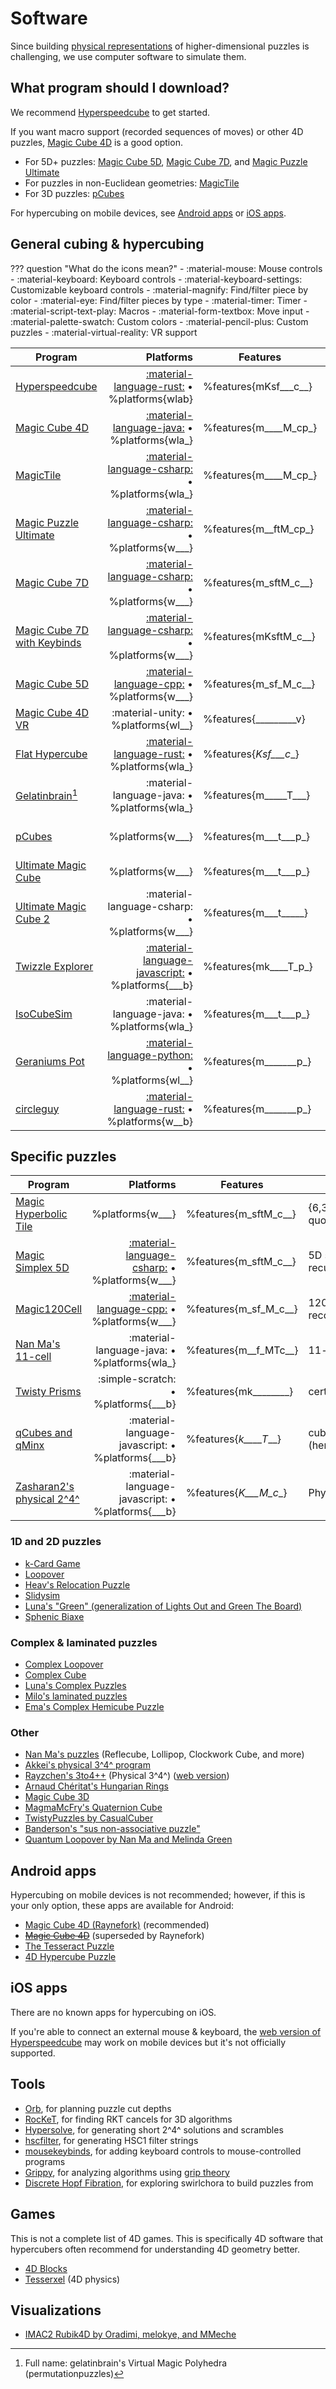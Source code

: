# Software

Since building [physical representations](/puzzles/physical/index.md) of higher-dimensional puzzles is challenging, we use computer software to simulate them.

## What program should I download?

We recommend [Hyperspeedcube][hsc] to get started.

If you want macro support (recorded sequences of moves) or other 4D puzzles, [Magic Cube 4D][mc4d] is a good option.

- For 5D+ puzzles: [Magic Cube 5D][mc5d], [Magic Cube 7D][mc7d], and [Magic Puzzle Ultimate][mpu]
- For puzzles in non-Euclidean geometries: [MagicTile][mt]
- For 3D puzzles: [pCubes][pcubes]

For hypercubing on mobile devices, see [Android apps](#android-apps) or [iOS apps](#ios-apps).

## General cubing & hypercubing

<!-- %features{mksftMTcpv} -->
<!-- %platforms{wlab} -->

??? question "What do the icons mean?"
    - :material-mouse: Mouse controls
    - :material-keyboard: Keyboard controls
    - :material-keyboard-settings: Customizable keyboard controls
    - :material-magnify: Find/filter piece by color
    - :material-eye: Find/filter pieces by type
    - :material-timer: Timer
    - :material-script-text-play: Macros
    - :material-form-textbox: Move input
    - :material-palette-swatch: Custom colors
    - :material-pencil-plus: Custom puzzles
    - :material-virtual-reality: VR support

| Program                                     |                                                        Platforms | Features              | Puzzles                 |
| ------------------------------------------- | ---------------------------------------------------------------: | --------------------- | ----------------------- |
| [Hyperspeedcube][hsc]                       |           [:material-language-rust:][hsc-src] • %platforms{wlab} | %features{mKsf___c__} | {1-9}^{3-4}^            |
| [Magic Cube 4D][mc4d]                       |          [:material-language-java:][mc4d-src] • %platforms{wla_} | %features{m____M_cp_} | 4D via Schläfli symbol  |
| [MagicTile][mt]                             |          [:material-language-csharp:][mt-src] • %platforms{wla_} | %features{m____M_cp_} | 2D tilings              |
| [Magic Puzzle Ultimate][mpu]                |         [:material-language-csharp:][mpu-src] • %platforms{w___} | %features{m__ftM_cp_} | 3D+ doctrinaire         |
| [Magic Cube 7D][mc7d]                       |        [:material-language-csharp:][mc7d-src] • %platforms{w___} | %features{m_sftM_c__} | {3-5}^{4-7}^            |
| [Magic Cube 7D with Keybinds][mc7d-kb]      |     [:material-language-csharp:][mc7d-kb-src] • %platforms{w___} | %features{mKsftM_c__} | {2-5}^{4-7}^            |
| [Magic Cube 5D][mc5d]                       |           [:material-language-cpp:][mc5d-src] • %platforms{w___} | %features{m_sf_M_c__} | {2-7}^5^                |
| [Magic Cube 4D VR][mc4d-vr]                 |                              :material-unity: • %platforms{wl__} | %features{_________v} | 3^4^                    |
| [Flat Hypercube][flat]                      |          [:material-language-rust:][flat-src] • %platforms{wla_} | %features{_Ksf___c__} | {1-32k}^{1-32k}^        |
| [Gelatinbrain][gelatinbrain][^gelatinbrain] |                      :material-language-java: • %platforms{wla_} | %features{m_____T___} | many cursed things      |
| [pCubes][pCubes]                            |                                                 %platforms{w___} | %features{m___t___p_} | nearly every 3D puzzle  |
| [Ultimate Magic Cube][umc]                  |                                                 %platforms{w___} | %features{m___t___p_} | platonic 3D             |
| [Ultimate Magic Cube 2][umc]                |                    :material-language-csharp: • %platforms{w___} | %features{m___t_____} | platonic + misc 3D      |
| [Twizzle Explorer][twizzle]                 | [:material-language-javascript:][twizzle-src] • %platforms{___b} | %features{mk____T_p_} | many 3D puzzles         |
| [IsoCubeSim][ics]                           |                      :material-language-java: • %platforms{wla_} | %features{m___t___p_} | AxBxC, N-layer megaminx |
| [Geraniums Pot][gpot]                       |        [:material-language-python:][gpot-src] • %platforms{wl__} | %features{m_______p_} | rotating-circle puzzles |
| [circleguy]                                 |     [:material-language-rust:][circleguy-src] • %platforms{w__b} | %features{m_______p_} | rotating-circle puzzles |

[hsc]: /software/hyperspeedcube.md
[hsc-src]: https://github.com/HactarCE/Hyperspeedcube
[mc4d]: /software/magiccube4d.md
[mc4d-src]: https://github.com/cutelyaware/magiccube4d
[mt]: http://roice3.org/magictile/
[mt-src]: https://github.com/roice3/MagicTile
[mpu]: /software/magicpuzzleultimate.md
[mpu-src]: https://github.com/cutelyaware/MPUlt
[mc5d]: http://www.gravitation3d.com/magiccube5d/
[mc5d-src]: https://github.com/roice3/MagicCube5D
[mc7d]: https://superliminal.com/andrey/mc7d/
[mc7d-src]: https://superliminal.com/andrey/mc7d/MC7D-src-orig.zip
[mc7d-kb]: https://github.com/Aegyo/mc7d-kb
[mc7d-kb-src]: https://github.com/Aegyo/mc7d-kb
[mc4d-vr]: https://store.steampowered.com/app/2413000/Magic_Cube_4D_VR/
[flat]: https://github.com/milojacquet/flat-hypercube
[flat-src]: https://github.com/milojacquet/flat-hypercube
[gelatinbrain]: https://github.com/Hypercubers/gelatinbrain/
[pCubes]: https://twistypuzzles.com/forum/viewtopic.php?t=27054
[umc]: http://www.ultimatemagiccube.com/
[twizzle]: https://alpha.twizzle.net/explore/
[twizzle-src]: https://github.com/cubing/cubing.js
[ics]: https://mzrg.com/rubik/iso/
[gpot]: https://github.com/grigorusha/GeraniumsPot/
[gpot-src]: https://github.com/grigorusha/GeraniumsPot/
[circleguy]: https://github.com/henrydukepickle/circleguy
[circleguy-src]: https://github.com/henrydukepickle/circleguy

[^gelatinbrain]: Full name: gelatinbrain's Virtual Magic Polyhedra (permutationpuzzles)

## Specific puzzles

| Program                                     |                                                 Platforms | Features              | Puzzle                   |
| ------------------------------------------- | --------------------------------------------------------: | --------------------- | ------------------------ |
| [Magic Hyperbolic Tile][mht633]             |                                          %platforms{w___} | %features{m_sftM_c__} | {6,3,3} (7 quotients)    |
| [Magic Simplex 5D][ms5d]                    | [:material-language-csharp:][ms5d-src] • %platforms{w___} | %features{m_sftM_c__} | 5D simplex (+ recuts)    |
| [Magic120Cell][m120c]                       |   [:material-language-cpp:][m120c-src] • %platforms{w___} | %features{m_sf_M_c__} | 120-cell (+ recolorings) |
| [Nan Ma's 11-cell][11cell]                  |               :material-language-java: • %platforms{wla_} | %features{m__f_MTc__} | 11-cell                  |
| [Twisty Prisms][twisty-prisms]              |                       :simple-scratch: • %platforms{___b} | %features{mk________} | certain 3D prisms        |
| [qCubes and qMinx]                          |         :material-language-javascript: • %platforms{___b} | %features{_k____T___} | cubes, (hemi)dodecahedra |
| [Zasharan2's physical 2^4^][zasharan phys]  |         :material-language-javascript: • %platforms{___b} | %features{_K___M_c__} | Physical 2x2x2x2         |

[ms5d]: https://superliminal.com/andrey/ms5d/
[ms5d-src]: https://superliminal.com/andrey/ms5d/Simplex5dSrc.zip
[m120c]: http://www.gravitation3d.com/magic120cell/
[m120c-src]: https://github.com/roice3/Magic120Cell
[11cell]: https://superliminal.com/cube/ElevenCell.jar
[mht633]: https://superliminal.com/andrey/mht633/
[twisty-prisms]: https://staff.fim.uni-passau.de/kreuzer/TP/TwistyPrisms.html
[qCubes and qMinx]: https://mzrg.com/js/
[zasharan phys]: https://zasharan2.github.io/2x2x2x2/

### 1D and 2D puzzles

- [k-Card Game](https://masonhorne.github.io/k-Card-Game/)
- [Loopover](https://loopover.xyz/)
- [Heav's Relocation Puzzle](https://github.com/heav-4/relocation)
- [Slidysim](https://www.slidysim.com/)
- [Luna's "Green" (generalization of Lights Out and Green The Board)](https://github.com/Sonicpineapple/Green)
- [Sphenic Biaxe](https://hypercubing.xyz/sphenic-biaxe/)

### Complex & laminated puzzles

- [Complex Loopover](https://milojacquet.com/loopover/complex)
- [Complex Cube](https://twistypuzzles.com/forum/viewtopic.php?f=1&t=22353)
- [Luna's Complex Puzzles](https://sonicpineapple.github.io/Complex-Puzzles/Complex.html)
- [Milo's laminated puzzles](https://github.com/milojacquet/laminated)
- [Ema's Complex Hemicube Puzzle](https://github.com/OneTrickPoro/Complex-Hemicube-Puzzle)

### Other

- [Nan Ma's puzzles](https://www.nan.ma/) (Reflecube, Lollipop, Clockwork Cube, and more)
- [Akkei's physical 3^4^ program][akkei-phys]
- [Rayzchen's 3to4++](https://github.com/rayzchen/3to4pp) (Physical 3^4^) ([web version](https://3to4pp.pages.dev/))
- [Arnaud Chéritat's Hungarian Rings](https://www.math.univ-toulouse.fr/~cheritat/AppletsDivers/AnneauxHongrois/)
- [Magic Cube 3D](https://github.com/rzhao271/MC3D/releases/latest/)
- [MagmaMcFry's Quaternion Cube](https://magmamcfry.github.io/QuaternionCube/)
- [TwistyPuzzles by CasualCuber](https://casualcuber.bitbucket.io/)
- [Banderson's "sus non-associative puzzle"](https://github.com/lopidoff/sus-non-ass-puzzle-family)
- [Quantum Loopover by Nan Ma and Melinda Green](https://www.nan.ma/QuantumLoopover/)

[akkei-phys]: https://drive.google.com/drive/folders/1xBEKkGYIFKSAcIgJjPCIx_W0vdJawuZ0

## Android apps

Hypercubing on mobile devices is not recommended; however, if this is your only option, these apps are available for Android:

- [Magic Cube 4D (Raynefork)](https://play.google.com/store/apps/details?id=me.rayzz.magiccube4d) (recommended)
- <strike>[Magic Cube 4D](https://play.google.com/store/apps/details?id=com.superliminal.magiccube4d)</strike> (superseded by Raynefork)
- [The Tesseract Puzzle](https://play.google.com/store/apps/details?id=com.MadMagics.OpenGL_Shaders)
- [4D Hypercube Puzzle](https://play.google.com/store/apps/details?id=com.tesseract_game&hl=en_US&gl=US)

## iOS apps

There are no known apps for hypercubing on iOS.

If you're able to connect an external mouse & keyboard, the [web version of Hyperspeedcube][hsc-web] may work on mobile devices but it's not officially supported.

[hsc-web]: https://hypercubing.xyz/hyperspeedcube/

## Tools

- [Orb](https://milojacquet.com/twisty/orb), for planning puzzle cut depths
- [RocKeT](https://github.com/HactarCE/rocket), for finding RKT cancels for 3D algorithms
- [Hypersolve](https://github.com/ajtaurence/Hypersolve), for generating short 2^4^ solutions and scrambles
- [hscfilter](https://milojacquet.com/hscfilter), for generating HSC1 filter strings
- [mousekeybinds](https://github.com/TheCubeDude/mousekeybinds), for adding keyboard controls to mouse-controlled programs
- [Grippy](https://github.com/HactarCE/grippy), for analyzing algorithms using [grip theory](/theory/grip-theory.md)
- [Discrete Hopf Fibration](https://www.inf.fu-berlin.de/inst/ag-ti/software/DiscreteHopfFibration/), for exploring swirlchora to build puzzles from

## Games

This is not a complete list of 4D games. This is specifically 4D software that hypercubers often recommend for understanding 4D geometry better.

- [4D Blocks](https://www.urticator.net/blocks/)
- [Tesserxel](https://wxyhly.github.io/tesserxel/examples/) (4D physics)

## Visualizations

- [IMAC2 Rubik4D by Oradimi, melokye, and MMeche](https://github.com/melokye/IMAC2_Rubik4D)
